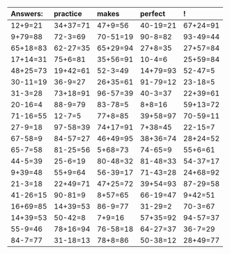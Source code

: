 | Answers: | practice | makes | perfect | ! |
| :--- | :--- | :--- | :--- | :--- |
| 12+9=21 | 34+37=71 | 47+9=56 | 40-19=21 | 67+24=91 | 
| 9+79=88 | 72-3=69 | 70-51=19 | 90-8=82 | 93-49=44 | 
| 65+18=83 | 62-27=35 | 65+29=94 | 27+8=35 | 27+57=84 | 
| 17+14=31 | 75+6=81 | 35+56=91 | 10-4=6 | 25+59=84 | 
| 48+25=73 | 19+42=61 | 52-3=49 | 14+79=93 | 52-47=5 | 
| 30-11=19 | 36-9=27 | 26+35=61 | 91-79=12 | 23-18=5 | 
| 31-3=28 | 73+18=91 | 96-57=39 | 40-3=37 | 22+39=61 | 
| 20-16=4 | 88-9=79 | 83-78=5 | 8+8=16 | 59+13=72 | 
| 71-16=55 | 12-7=5 | 77+8=85 | 39+58=97 | 70-59=11 | 
| 27-9=18 | 97-58=39 | 74+17=91 | 7+38=45 | 22-15=7 | 
| 67-58=9 | 84-57=27 | 46+49=95 | 38+36=74 | 28+24=52 | 
| 65-7=58 | 81-25=56 | 5+68=73 | 74-65=9 | 55+6=61 | 
| 44-5=39 | 25-6=19 | 80-48=32 | 81-48=33 | 54-37=17 | 
| 9+39=48 | 55+9=64 | 56-39=17 | 71-43=28 | 24+68=92 | 
| 21-3=18 | 22+49=71 | 47+25=72 | 39+54=93 | 87-29=58 | 
| 41-26=15 | 90-81=9 | 8+57=65 | 66-19=47 | 9+42=51 | 
| 16+69=85 | 14+39=53 | 86-9=77 | 31-29=2 | 70-3=67 | 
| 14+39=53 | 50-42=8 | 7+9=16 | 57+35=92 | 94-57=37 | 
| 55-9=46 | 78+16=94 | 76-58=18 | 64-27=37 | 36-7=29 | 
| 84-7=77 | 31-18=13 | 78+8=86 | 50-38=12 | 28+49=77 | 
